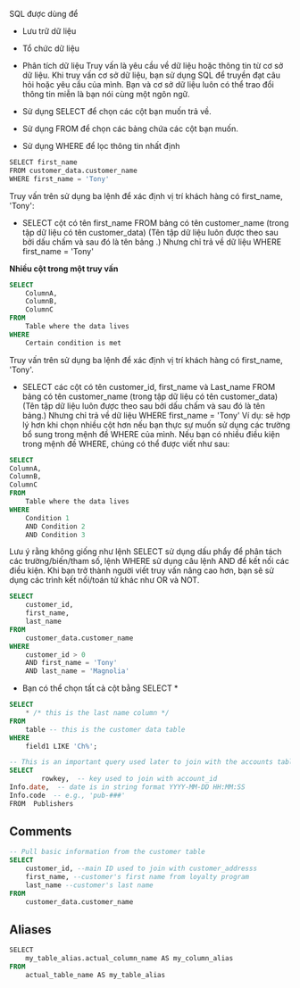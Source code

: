 SQL được dùng để
- Lưu trữ dữ liệu
- Tổ chức dữ liệu
- Phân tích dữ liệu
Truy vấn là yêu cầu về dữ liệu hoặc thông tin từ cơ sở dữ liệu. Khi truy vấn cơ sở dữ liệu, bạn sử dụng SQL để truyền đạt câu hỏi hoặc yêu cầu của mình. Bạn và cơ sở dữ liệu luôn có thể trao đổi thông tin miễn là bạn nói cùng một ngôn ngữ.

- Sử dụng SELECT để chọn các cột bạn muốn trả về.
- Sử dụng FROM để chọn các bảng chứa các cột bạn muốn.
- Sử dụng WHERE để lọc thông tin nhất định

```SQL
SELECT first_name
FROM customer_data.customer_name
WHERE first_name = 'Tony'
```

Truy vấn trên sử dụng ba lệnh để xác định vị trí khách hàng có first_name, 'Tony': 
- SELECT cột có tên first_name FROM bảng có tên customer_name (trong tập dữ liệu có tên customer_data) (Tên tập dữ liệu luôn được theo sau bởi dấu chấm và sau đó là tên bảng .) Nhưng chỉ trả về dữ liệu WHERE first_name = 'Tony'

**Nhiều cột trong một truy vấn**

```SQL
SELECT
    ColumnA,
    ColumnB,
    ColumnC
FROM
    Table where the data lives
WHERE
    Certain condition is met
```

Truy vấn trên sử dụng ba lệnh để xác định vị trí khách hàng có first_name, 'Tony'. 
- SELECT các cột có tên customer_id, first_name và Last_name FROM bảng có tên customer_name (trong tập dữ liệu có tên customer_data) (Tên tập dữ liệu luôn được theo sau bởi dấu chấm và sau đó là tên bảng.) Nhưng chỉ trả về dữ liệu WHERE first_name = 'Tony'
Ví dụ: sẽ hợp lý hơn khi chọn nhiều cột hơn nếu bạn thực sự muốn sử dụng các trường bổ sung trong mệnh đề WHERE của mình. Nếu bạn có nhiều điều kiện trong mệnh đề WHERE, chúng có thể được viết như sau:
```SQL
SELECT
ColumnA,
ColumnB,
ColumnC
FROM
    Table where the data lives
WHERE
    Condition 1
    AND Condition 2
    AND Condition 3
```
Lưu ý rằng không giống như lệnh SELECT sử dụng dấu phẩy để phân tách các trường/biến/tham số, lệnh WHERE sử dụng câu lệnh AND để kết nối các điều kiện. Khi bạn trở thành người viết truy vấn nâng cao hơn, bạn sẽ sử dụng các trình kết nối/toán tử khác như OR và NOT.
```SQL
SELECT
    customer_id,
    first_name,
    last_name
FROM
    customer_data.customer_name
WHERE
    customer_id > 0
    AND first_name = 'Tony'
    AND last_name = 'Magnolia'
```
- Bạn có thể chọn tất cả cột bằng SELECT *
```SQL
SELECT
    * /* this is the last name column */
FROM
    table -- this is the customer data table  
WHERE
    field1 LIKE 'Ch%';
```

```SQL
-- This is an important query used later to join with the accounts table 
SELECT
        rowkey,  -- key used to join with account_id
Info.date,  -- date is in string format YYYY-MM-DD HH:MM:SS
Info.code  -- e.g., 'pub-###'
FROM  Publishers
```
## Comments
```SQL
-- Pull basic information from the customer table
SELECT
    customer_id, --main ID used to join with customer_addresss
    first_name, --customer's first name from loyalty program
    last_name --customer's last name
FROM
    customer_data.customer_name
```

## Aliases

```SQL
SELECT 
    my_table_alias.actual_column_name AS my_column_alias
FROM
    actual_table_name AS my_table_alias
```